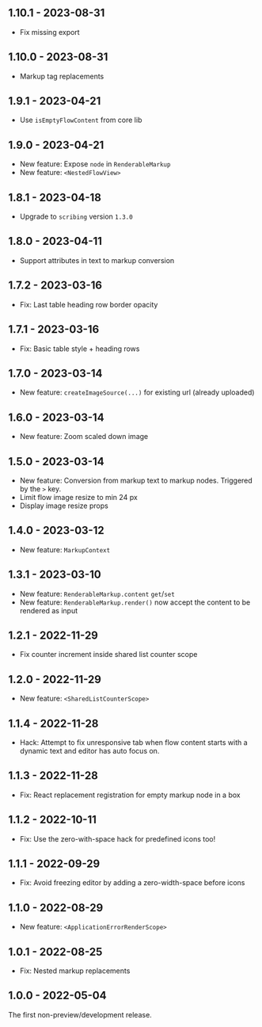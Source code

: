 ## 1.10.1 - 2023-08-31

- Fix missing export

## 1.10.0 - 2023-08-31

- Markup tag replacements

## 1.9.1 - 2023-04-21

- Use `isEmptyFlowContent` from core lib

## 1.9.0 - 2023-04-21

- New feature: Expose `node` in `RenderableMarkup`
- New feature: `<NestedFlowView>`

## 1.8.1 - 2023-04-18

- Upgrade to `scribing` version `1.3.0`

## 1.8.0 - 2023-04-11

- Support attributes in text to markup conversion

## 1.7.2 - 2023-03-16

- Fix: Last table heading row border opacity

## 1.7.1 - 2023-03-16

- Fix: Basic table style + heading rows

## 1.7.0 - 2023-03-14

- New feature: `createImageSource(...)` for existing url (already uploaded)

## 1.6.0 - 2023-03-14

- New feature: Zoom scaled down image

## 1.5.0 - 2023-03-14

- New feature: Conversion from markup text to markup nodes. Triggered by the `>` key.
- Limit flow image resize to min 24 px
- Display image resize props

## 1.4.0 - 2023-03-12

- New feature: `MarkupContext`

## 1.3.1 - 2023-03-10

- New feature: `RenderableMarkup.content` `get`/`set`
- New feature: `RenderableMarkup.render()` now accept the content to be rendered as input

## 1.2.1 - 2022-11-29

- Fix counter increment inside shared list counter scope

## 1.2.0 - 2022-11-29

- New feature: `<SharedListCounterScope>`

## 1.1.4 - 2022-11-28

- Hack: Attempt to fix unresponsive tab when flow content starts with a dynamic text
  and editor has auto focus on.

## 1.1.3 - 2022-11-28

- Fix: React replacement registration for empty markup node in a box

## 1.1.2 - 2022-10-11

- Fix: Use the zero-with-space hack for predefined icons too!

## 1.1.1 - 2022-09-29

- Fix: Avoid freezing editor by adding a zero-width-space before icons

## 1.1.0 - 2022-08-29

- New feature: `<ApplicationErrorRenderScope>`

## 1.0.1 - 2022-08-25

- Fix: Nested markup replacements

## 1.0.0 - 2022-05-04

The first non-preview/development release.
